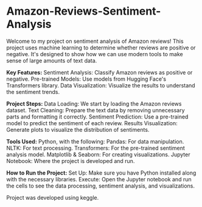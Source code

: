 # Amazon-Reviews-Sentiment-Analysis

Welcome to my project on sentiment analysis of Amazon reviews! 
This project uses machine learning to determine whether reviews are positive or negative. It's designed to show how we can use modern tools to make sense of large amounts of text data.     

**Key Features:**
  Sentiment Analysis: Classify Amazon reviews as positive or negative.
  Pre-trained Models: Use models from Hugging Face's Transformers library.
  Data Visualization: Visualize the results to understand the sentiment trends.
  
**Project Steps:**
  Data Loading: We start by loading the Amazon reviews dataset.
  Text Cleaning: Prepare the text data by removing unnecessary parts and formatting it correctly.
  Sentiment Prediction: Use a pre-trained model to predict the sentiment of each review.
  Results Visualization: Generate plots to visualize the distribution of sentiments.
  
**Tools Used:**
  Python, with the following:
    Pandas: For data manipulation.
    NLTK: For text processing.
    Transformers: For the pre-trained sentiment analysis model.
    Matplotlib & Seaborn: For creating visualizations.
    Jupyter Notebook: Where the project is developed and run.
    
**How to Run the Project:**
  Set Up: Make sure you have Python installed along with the necessary libraries.
  Execute: Open the Jupyter notebook and run the cells to see the data processing, sentiment analysis, and visualizations.

Project was developed using keggle.
